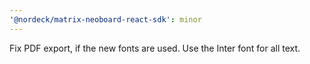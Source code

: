 ```yaml
---
'@nordeck/matrix-neoboard-react-sdk': minor
---
```


Fix PDF export, if the new fonts are used. Use the Inter font for all text.
